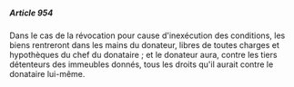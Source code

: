 ##### Article 954

Dans le cas de la révocation pour cause d'inexécution des conditions, les biens rentreront dans les mains du donateur, libres de toutes charges et hypothèques du chef du donataire ; et le donateur aura, contre les tiers détenteurs des immeubles donnés, tous les droits qu'il aurait contre le donataire lui-même.

